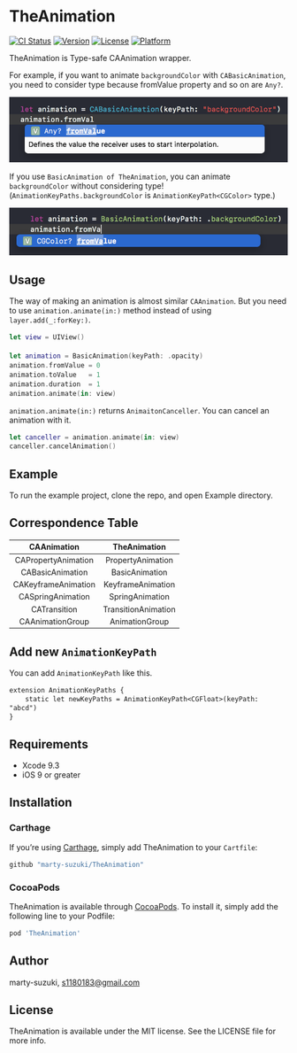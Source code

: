 # TheAnimation

[![CI Status](https://img.shields.io/travis/marty-suzuki/TheAnimation.svg?style=flat)](https://travis-ci.org/marty-suzuki/TheAnimation)
[![Version](https://img.shields.io/cocoapods/v/TheAnimation.svg?style=flat)](https://cocoapods.org/pods/TheAnimation)
[![License](https://img.shields.io/cocoapods/l/TheAnimation.svg?style=flat)](https://cocoapods.org/pods/TheAnimation)
[![Platform](https://img.shields.io/cocoapods/p/TheAnimation.svg?style=flat)](https://cocoapods.org/pods/TheAnimation)

TheAnimation is Type-safe CAAnimation wrapper.


For example, if you want to animate `backgroundColor` with `CABasicAnimation`, you need to consider type because fromValue property and so on are `Any?`.

![](./Images/background_raw.png)

If you use `BasicAnimation of TheAnimation`, you can animate `backgroundColor` without considering type! (`AnimationKeyPaths.backgroundColor` is `AnimationKeyPath<CGColor>` type.)

![](./Images/background.png)

## Usage

The way of making an animation is almost similar `CAAnimation`.
But you need to use `animation.animate(in:)` method instead of using `layer.add(_:forKey:)`.

```swift
let view = UIView()

let animation = BasicAnimation(keyPath: .opacity)
animation.fromValue = 0
animation.toValue   = 1
animation.duration  = 1
animation.animate(in: view)
```

`animation.animate(in:)` returns `AnimaitonCanceller`. You can cancel an animation with it.

```swift
let canceller = animation.animate(in: view)
canceller.cancelAnimation()
```

## Example

To run the example project, clone the repo, and open Example directory.

## Correspondence Table

| CAAnimation | TheAnimation |
| :-: | :-: |
| CAPropertyAnimation | PropertyAnimation |
| CABasicAnimation | BasicAnimation |
| CAKeyframeAnimation | KeyframeAnimation |
| CASpringAnimation | SpringAnimation |
| CATransition | TransitionAnimation |
| CAAnimationGroup | AnimationGroup |

## Add new `AnimationKeyPath`

You can add `AnimationKeyPath` like this.

```
extension AnimationKeyPaths {
    static let newKeyPaths = AnimationKeyPath<CGFloat>(keyPath: "abcd")
}
```

## Requirements

- Xcode 9.3
- iOS 9 or greater

## Installation

### Carthage

If you’re using [Carthage](https://github.com/Carthage/Carthage), simply add
TheAnimation to your `Cartfile`:

```ruby
github "marty-suzuki/TheAnimation"
```

### CocoaPods

TheAnimation is available through [CocoaPods](https://cocoapods.org). To install
it, simply add the following line to your Podfile:

```ruby
pod 'TheAnimation'
```

## Author

marty-suzuki, s1180183@gmail.com

## License

TheAnimation is available under the MIT license. See the LICENSE file for more info.
